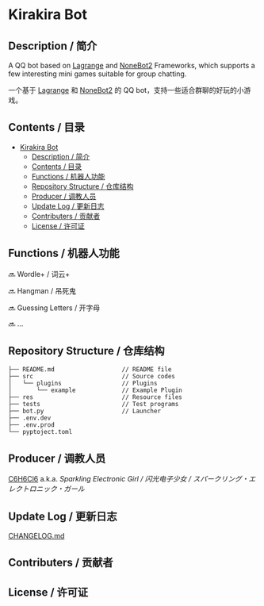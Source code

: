 # Kirakira Bot

## Description / 简介

A QQ bot based on [Lagrange](https://github.com/LagrangeDev/Lagrange.Core) and [NoneBot2](https://nonebot.dev/) Frameworks, which supports a few interesting mini games suitable for group chatting.

一个基于 [Lagrange](https://github.com/LagrangeDev/Lagrange.Core) 和 [NoneBot2](https://nonebot.dev/) 的 QQ bot，支持一些适合群聊的好玩的小游戏。

## Contents / 目录

- [Kirakira Bot](#kirakira-bot)
  - [Description / 简介](#description--简介)
  - [Contents / 目录](#contents--目录)
  - [Functions / 机器人功能](#functions--机器人功能)
  - [Repository Structure / 仓库结构](#repository-structure--仓库结构)
  - [Producer / 调教人员](#producer--调教人员)
  - [Update Log / 更新日志](#update-log--更新日志)
  - [Contributers / 贡献者](#contributers--贡献者)
  - [License / 许可证](#license--许可证)

## Functions / 机器人功能

🔜 Wordle+ / 词云+

🔜 Hangman / 吊死鬼

🔜 Guessing Letters / 开字母

🔜 ...

## Repository Structure / 仓库结构

```
├── README.md                   // README file
├── src                         // Source codes
│   └── plugins                 // Plugins
│       └── example             // Example Plugin
├── res                         // Resource files
├── tests                       // Test programs
├── bot.py                      // Launcher
├── .env.dev
├── .env.prod
└── pyptoject.toml
```

## Producer / 调教人员

[C6H6Cl6](https://github.com/Sparkling-C6H6Cl6/) a.k.a. *Sparkling Electronic Girl / 闪光电子少女 / スパークリング・エレクトロニック・ガール*

## Update Log / 更新日志

[CHANGELOG.md](CHANGELOG.md)

## Contributers / 贡献者

## License / 许可证

